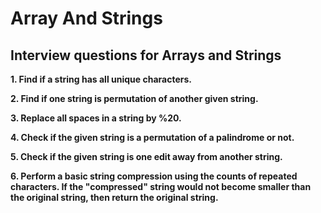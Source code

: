 # Array And Strings

## Interview questions for Arrays and Strings

**1. Find if a string has all unique characters.**

**2. Find if one string is permutation of another given string.** 

**3. Replace all spaces in a string by %20.**

**4. Check if the given string is a permutation of a palindrome or not.**

**5. Check if the given string is one edit away from another string.**

**6. Perform a basic string compression using the counts of repeated characters. If the "compressed" string would not become smaller than the original string, then return the original string.**
